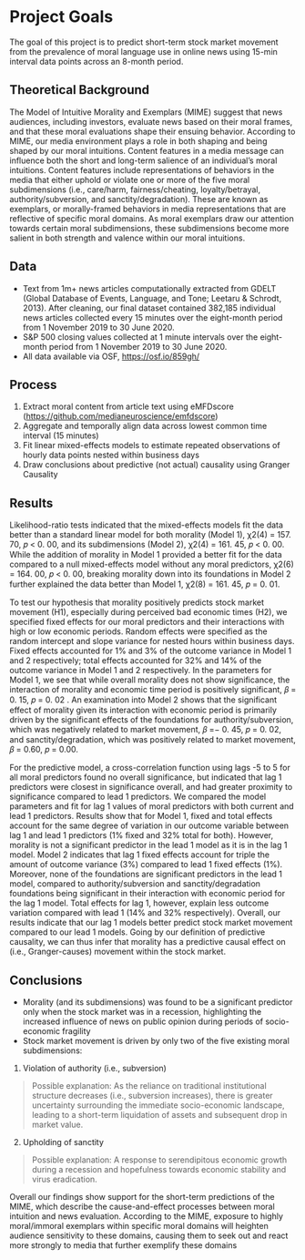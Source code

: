 # Project Goals
The goal of this project is to predict short-term stock market movement from the prevalence of moral language use in online news using 15-min interval data points across an 8-month period. 

## Theoretical Background
The Model of Intuitive Morality and Exemplars (MIME) suggest that news audiences, including investors, evaluate news based on their moral frames, and that these moral evaluations shape their ensuing behavior. According to MIME, our media environment plays a role in both shaping and being shaped by our moral intuitions. Content features in a media message can influence both the short and long-term salience of an individual’s moral intuitions. Content features include representations of behaviors in the media that either uphold or violate one or more of the five moral subdimensions (i.e., care/harm, fairness/cheating, loyalty/betrayal, authority/subversion, and sanctity/degradation). These are known as exemplars, or morally-framed behaviors in media representations that are reflective of specific moral domains. As moral exemplars draw our attention towards certain moral subdimensions, these subdimensions become more salient in both strength and valence within our moral intuitions.

## Data
- Text from 1m+ news articles computationally extracted from GDELT (Global Database of Events, Language, and Tone; Leetaru & Schrodt, 2013). After cleaning, our final dataset contained 382,185 individual news articles collected every 15 minutes over the eight-month period from 1 November 2019 to 30 June 2020.
- S&P 500 closing values collected at 1 minute intervals over the eight-month period from 1 November 2019 to 30 June 2020.
- All data available via OSF, https://osf.io/859gh/

## Process
1. Extract moral content from article text using eMFDscore (https://github.com/medianeuroscience/emfdscore)
2. Aggregate and temporally align data across lowest common time interval (15 minutes) 
3. Fit linear mixed-effects models to estimate repeated observations of hourly data points nested within business days
4. Draw conclusions about predictive (not actual) causality using Granger Causality

## Results
Likelihood-ratio tests indicated that the mixed-effects models fit the data better than a standard linear model for both morality (Model 1), χ2(4) = 157. 70, 𝑝 < 0. 00, and its subdimensions (Model 2), χ2(4) = 161. 45, 𝑝 < 0. 00. While the addition of morality in Model 1 provided a better fit for the data compared to a null mixed-effects model without any moral predictors, χ2(6) = 164. 00, 𝑝 < 0. 00, breaking morality down into its foundations in Model 2 further explained the data better than Model 1, χ2(8) = 161. 45, 𝑝 = 0. 01.

To test our hypothesis that morality positively predicts stock market movement (H1), especially during perceived bad economic times (H2), we specified fixed effects for our moral predictors and their interactions with high or low economic periods. Random effects were specified as the random intercept and slope variance for nested hours within business days. Fixed effects accounted for 1% and 3% of the outcome variance in Model 1 and 2 respectively; total effects accounted for 32% and 14% of the outcome variance in Model 1 and 2 respectively. In the parameters for Model 1, we see that while overall morality does not show significance, the interaction of morality and economic time period is positively significant, 𝛽 = 0. 15, 𝑝 = 0. 02 . An examination into Model 2 shows that the significant effect of morality given its interaction with economic period is primarily driven by the significant effects of the foundations for authority/subversion, which was negatively related to market movement, 𝛽 =− 0. 45, 𝑝 = 0. 02, and sanctity/degradation, which was positively related to market movement, 𝛽 = 0.60, 𝑝 = 0.00.

For the predictive model, a cross-correlation function using lags -5 to 5 for all moral predictors found no overall significance, but indicated that lag 1 predictors were closest in significance overall, and had greater proximity to significance compared to lead 1 predictors. We compared the model parameters and fit for lag 1 values of moral predictors with both current and lead 1 predictors. Results show that for Model 1, fixed and total effects account for the same degree of variation in our outcome variable between lag 1 and lead 1 predictors (1% fixed and 32% total for both). However, morality is not a significant predictor in the lead 1 model as it is in the lag 1 model. Model 2 indicates that lag 1 fixed effects account for triple the amount of outcome variance (3%) compared to lead 1 fixed effects (1%). Moreover, none of the foundations are significant predictors in the lead 1 model, compared to authority/subversion and sanctity/degradation foundations being significant in their interaction with economic period for the lag 1 model. Total effects for lag 1, however, explain less outcome variation compared with lead 1 (14% and 32% respectively). Overall, our results indicate that our lag 1 models better predict stock market movement compared to our lead 1 models. Going by our definition of predictive causality, we can thus infer that morality has a predictive causal effect on (i.e., Granger-causes) movement within the stock market.

## Conclusions
- Morality (and its subdimensions) was found to be a significant predictor only when the stock market was in a recession, highlighting the increased influence of news on public opinion during periods of socio-economic fragility
- Stock market movement is driven by only two of the five existing moral subdimensions: 
1.  Violation of authority (i.e., subversion)
> Possible explanation: As the reliance on traditional institutional structure decreases (i.e., subversion increases), there is greater uncertainty surrounding the immediate socio-economic landscape, leading to a short-term liquidation of assets and subsequent drop in market value.
2.  Upholding of sanctity
> Possible explanation: A response to serendipitous economic growth during a recession and hopefulness towards economic stability and virus eradication.

Overall our findings show support for the short-term predictions of the MIME, which describe the cause-and-effect processes between moral intuition and news evaluation. According to the MIME, exposure to highly moral/immoral exemplars within specific moral domains will heighten audience sensitivity to these domains, causing them to seek out and react more strongly to media that further exemplify these domains
